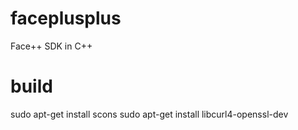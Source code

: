 faceplusplus
============

Face++ SDK in C++

build
===========
sudo apt-get install scons
sudo apt-get install libcurl4-openssl-dev
